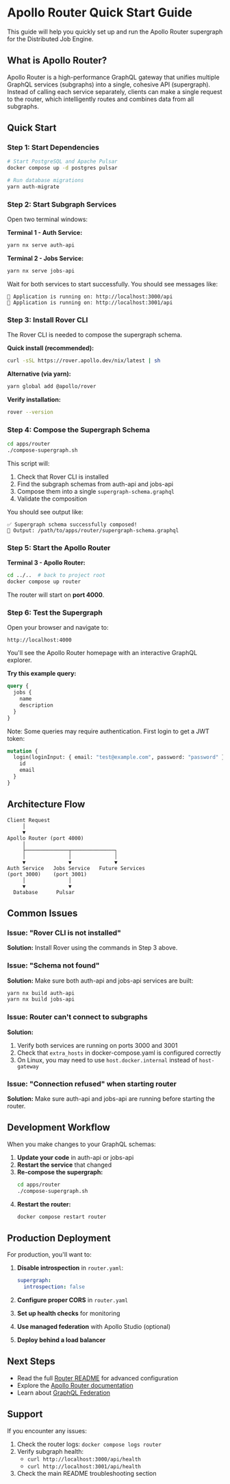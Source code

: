 # Apollo Router Quick Start Guide

This guide will help you quickly set up and run the Apollo Router supergraph for the Distributed Job Engine.

## What is Apollo Router?

Apollo Router is a high-performance GraphQL gateway that unifies multiple GraphQL services (subgraphs) into a single, cohesive API (supergraph). Instead of calling each service separately, clients can make a single request to the router, which intelligently routes and combines data from all subgraphs.

## Quick Start

### Step 1: Start Dependencies

```bash
# Start PostgreSQL and Apache Pulsar
docker compose up -d postgres pulsar

# Run database migrations
yarn auth-migrate
```

### Step 2: Start Subgraph Services

Open two terminal windows:

**Terminal 1 - Auth Service:**
```bash
yarn nx serve auth-api
```

**Terminal 2 - Jobs Service:**
```bash
yarn nx serve jobs-api
```

Wait for both services to start successfully. You should see messages like:
```
🚀 Application is running on: http://localhost:3000/api
🚀 Application is running on: http://localhost:3001/api
```

### Step 3: Install Rover CLI

The Rover CLI is needed to compose the supergraph schema.

**Quick install (recommended):**
```bash
curl -sSL https://rover.apollo.dev/nix/latest | sh
```

**Alternative (via yarn):**
```bash
yarn global add @apollo/rover
```

**Verify installation:**
```bash
rover --version
```

### Step 4: Compose the Supergraph Schema

```bash
cd apps/router
./compose-supergraph.sh
```

This script will:
1. Check that Rover CLI is installed
2. Find the subgraph schemas from auth-api and jobs-api
3. Compose them into a single `supergraph-schema.graphql`
4. Validate the composition

You should see output like:
```
✅ Supergraph schema successfully composed!
📍 Output: /path/to/apps/router/supergraph-schema.graphql
```

### Step 5: Start the Apollo Router

**Terminal 3 - Apollo Router:**
```bash
cd ../..  # back to project root
docker compose up router
```

The router will start on **port 4000**.

### Step 6: Test the Supergraph

Open your browser and navigate to:
```
http://localhost:4000
```

You'll see the Apollo Router homepage with an interactive GraphQL explorer.

**Try this example query:**
```graphql
query {
  jobs {
    name
    description
  }
}
```

Note: Some queries may require authentication. First login to get a JWT token:

```graphql
mutation {
  login(loginInput: { email: "test@example.com", password: "password" }) {
    id
    email
  }
}
```

## Architecture Flow

```
Client Request
     │
     ▼
Apollo Router (port 4000)
     │
     ├──────────────┬──────────────┐
     │              │              │
     ▼              ▼              ▼
Auth Service   Jobs Service   Future Services
(port 3000)    (port 3001)
     │              │
     ▼              ▼
  Database      Pulsar
```

## Common Issues

### Issue: "Rover CLI is not installed"
**Solution:** Install Rover using the commands in Step 3 above.

### Issue: "Schema not found"
**Solution:** Make sure both auth-api and jobs-api services are built:
```bash
yarn nx build auth-api
yarn nx build jobs-api
```

### Issue: Router can't connect to subgraphs
**Solution:** 
1. Verify both services are running on ports 3000 and 3001
2. Check that `extra_hosts` in docker-compose.yaml is configured correctly
3. On Linux, you may need to use `host.docker.internal` instead of `host-gateway`

### Issue: "Connection refused" when starting router
**Solution:** Make sure auth-api and jobs-api are running before starting the router.

## Development Workflow

When you make changes to your GraphQL schemas:

1. **Update your code** in auth-api or jobs-api
2. **Restart the service** that changed
3. **Re-compose the supergraph:**
   ```bash
   cd apps/router
   ./compose-supergraph.sh
   ```
4. **Restart the router:**
   ```bash
   docker compose restart router
   ```

## Production Deployment

For production, you'll want to:

1. **Disable introspection** in `router.yaml`:
   ```yaml
   supergraph:
     introspection: false
   ```

2. **Configure proper CORS** in `router.yaml`

3. **Set up health checks** for monitoring

4. **Use managed federation** with Apollo Studio (optional)

5. **Deploy behind a load balancer**

## Next Steps

- Read the full [Router README](./README.md) for advanced configuration
- Explore the [Apollo Router documentation](https://www.apollographql.com/docs/router/)
- Learn about [GraphQL Federation](https://www.apollographql.com/docs/federation/)

## Support

If you encounter any issues:
1. Check the router logs: `docker compose logs router`
2. Verify subgraph health: 
   - `curl http://localhost:3000/api/health`
   - `curl http://localhost:3001/api/health`
3. Check the main README troubleshooting section
